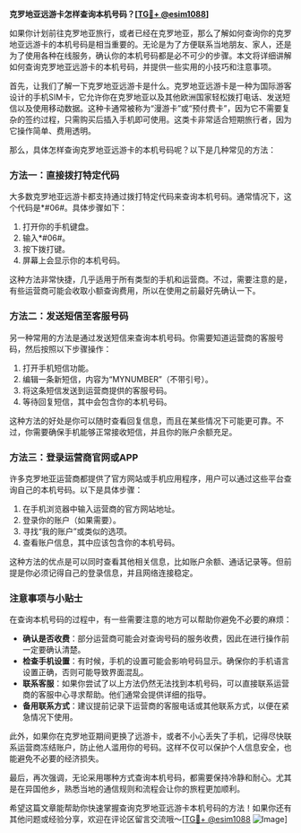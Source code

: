 **克罗地亚远游卡怎样查询本机号码？[[TG💪+ @esim1088](https://t.me/s/esim1088)]**

如果你计划前往克罗地亚旅行，或者已经在克罗地亚，那么了解如何查询你的克罗地亚远游卡的本机号码是相当重要的。无论是为了方便联系当地朋友、家人，还是为了使用各种在线服务，确认你的本机号码都是必不可少的步骤。本文将详细讲解如何查询克罗地亚远游卡的本机号码，并提供一些实用的小技巧和注意事项。

首先，让我们了解一下克罗地亚远游卡是什么。克罗地亚远游卡是一种为国际游客设计的手机SIM卡，它允许你在克罗地亚以及其他欧洲国家轻松拨打电话、发送短信以及使用移动数据。这种卡通常被称为“漫游卡”或“预付费卡”，因为它不需要复杂的签约过程，只需购买后插入手机即可使用。这类卡非常适合短期旅行者，因为它操作简单、费用透明。

那么，具体怎样查询克罗地亚远游卡的本机号码呢？以下是几种常见的方法：

### 方法一：直接拨打特定代码

大多数克罗地亚远游卡都支持通过拨打特定代码来查询本机号码。通常情况下，这个代码是*#06#。具体步骤如下：
1. 打开你的手机键盘。
2. 输入*#06#。
3. 按下拨打键。
4. 屏幕上会显示你的本机号码。

这种方法非常快捷，几乎适用于所有类型的手机和运营商。不过，需要注意的是，有些运营商可能会收取小额查询费用，所以在使用之前最好先确认一下。

### 方法二：发送短信至客服号码

另一种常用的方法是通过发送短信来查询本机号码。你需要知道运营商的客服号码，然后按照以下步骤操作：
1. 打开手机短信功能。
2. 编辑一条新短信，内容为“MYNUMBER”（不带引号）。
3. 将这条短信发送到运营商提供的客服号码。
4. 等待回复短信，其中会包含你的本机号码。

这种方法的好处是你可以随时查看回复信息，而且在某些情况下可能更可靠。不过，你需要确保手机能够正常接收短信，并且你的账户余额充足。

### 方法三：登录运营商官网或APP

许多克罗地亚运营商都提供了官方网站或手机应用程序，用户可以通过这些平台查询自己的本机号码。以下是具体步骤：
1. 在手机浏览器中输入运营商的官方网站地址。
2. 登录你的账户（如果需要）。
3. 寻找“我的账户”或类似的选项。
4. 查看账户信息，其中应该包含你的本机号码。

这种方法的优点是可以同时查看其他相关信息，比如账户余额、通话记录等。但前提是你必须记得自己的登录信息，并且网络连接稳定。

### 注意事项与小贴士

在查询本机号码的过程中，有一些需要注意的地方可以帮助你避免不必要的麻烦：
- **确认是否收费**：部分运营商可能会对查询号码的服务收费，因此在进行操作前一定要确认清楚。
- **检查手机设置**：有时候，手机的设置可能会影响号码显示。确保你的手机语言设置正确，否则可能导致界面混乱。
- **联系客服**：如果你尝试了以上方法仍然无法找到本机号码，可以直接联系运营商的客服中心寻求帮助。他们通常会提供详细的指导。
- **备用联系方式**：建议提前记录下运营商的客服电话或其他联系方式，以便在紧急情况下使用。

此外，如果你在克罗地亚期间更换了远游卡，或者不小心丢失了手机，记得尽快联系运营商冻结账户，防止他人滥用你的号码。这样不仅可以保护个人信息安全，也能避免不必要的经济损失。

最后，再次强调，无论采用哪种方式查询本机号码，都需要保持冷静和耐心。尤其是在异国他乡，熟悉当地的通信规则和流程会让你的旅程更加顺利。

希望这篇文章能帮助你快速掌握查询克罗地亚远游卡本机号码的方法！如果你还有其他问题或经验分享，欢迎在评论区留言交流哦～[[TG💪+ @esim1088](https://t.me/s/esim1088) ![Image](https://i.postimg.cc/4NQfJmqS/Snipaste-2025-05-13-00-14-12.png)]